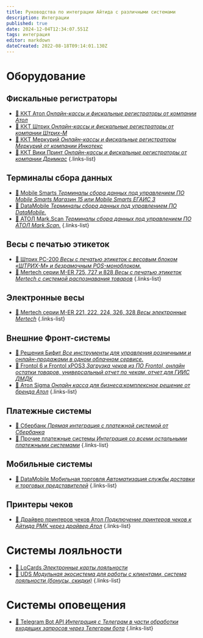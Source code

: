 ```yaml
---
title: Руководства по интеграции Айтида с различными системами
description: Интеграции
published: true
date: 2024-12-04T12:34:07.551Z
tags: интеграция
editor: markdown
dateCreated: 2022-08-18T09:14:01.130Z
---
```


# Оборудование
## Фискальные регистраторы
- [:blue_book: ККТ Атол *Онлайн-кассы и фискальные регистраторы от компании Атол*](/integrations/kktatol)
- [:blue_book: ККТ Штрих *Онлайн-кассы и фискальные регистраторы от компании Штрих-М*](/integrations/kktshtrih)
- [:blue_book: ККТ Меркурий *Онлайн-кассы и фискальные регистраторы Меркурий от компании Инкотекс*](/integrations/kktincotex)
- [:blue_book: ККТ Вики Принт *Онлайн-кассы и фискальные регистраторы от компании Дримкас*](/integrations/kktvikiprint)
{.links-list}

## Терминалы сбора данных

- [:blue_book: Mobile Smarts *Терминалы сбора данных под управлением ПО Mobile Smarts Магазин 15 или Mobile Smarts ЕГАИС 3*](/integrations/mobilesmarts)
- [:blue_book: DataMobile *Терминалы сбора данных под управлением ПО DataMobile.*](/integrations/datamobile)
- [:blue_book: АТОЛ Mark.Scan *Терминалы сбора данных под управлением ПО АТОЛ Mark.Scan.*](/integrations/markscan)
{.links-list}

## Весы с печатью этикеток
- [:blue_book: Штрих PC-200 *Весы с печатью этикеток с весовым блоком «ШТРИХ-М» и безрамочным POS-моноблоком.*](/integrations/shtrih-pc-200)
- [:blue_book: Mertech серии M-ER 725, 727 и 828 *Весы с печатью этикеток Mertech с системой распознавания товаров*](/integrations/mertech-printcsales)
{.links-list}

## Электронные весы
- [:blue_book: Mertech серии M-ER 221, 222, 224, 326, 328 *Весы электронные Mertech*](/integrations/mertech-csales)
{.links-list}

## Внешние Фронт-системы
- [:blue_book: Решения Бифит *Все инструменты для управления розничными и онлайн-продажами в одном облачном сервисе.*](/integrations/bifit)
- [:blue_book: Frontol 6 и Frontol xPOS3 *Загрузка чеков из ПО Frontol, онлайн остатки товаров, универсальный отчет по чекам, отчет для ГИИС ДМДК*](/integrations/frontol)
- [:blue_book: Атол Sigma *Онлайн касса для бизнеса:комплексное решение от бренда Атол*](/integrations/atolsigma)
{.links-list}

## Платежные системы
- [:blue_book: Сбербанк *Прямая интеграция с платежной системой от Сбербанка*](/integrations/paysystem-sber)
- [:blue_book: Прочие платежные системы *Интеграция со всеми остальными платежными системами*](/integrations/paysystem-all)
{.links-list}

## Мобильные системы
- [:blue_book: DataMobile Мобильная торговля *Автоматизация службы доставки и торговых представителей*](/integrations/dmtrade)
{.links-list}

## Принтеры чеков
- [:blue_book: Драйвер принтеров чеков Атол *Подключение принтеров чеков к Айтида РМК через драйвер Атол*](/integrations/chequeprinter)
{.links-list}

# Системы лояльности
- [:blue_book: LoCards *Электронные карты лояльности*](/integrations/locards)
- [:blue_book: UDS *Модульная экосистема для работы с клиентами, система лояльности (бонусы, скидки)*](/integrations/uds)
{.links-list}

# Системы оповещения
- [:blue_book: Telegram Bot API *Интеграция с Телеграм в части обработки входящих запросов через Телеграм бота*](/integrations/telegram)
{.links-list}